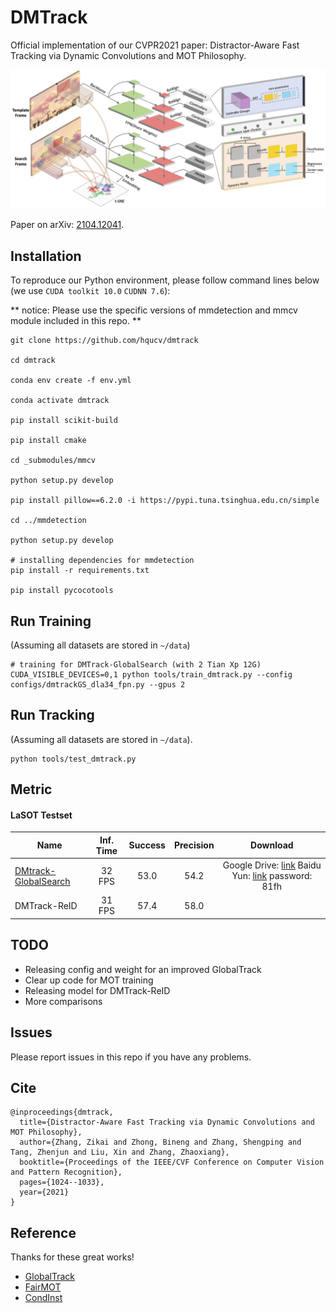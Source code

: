 # DMTrack

Official implementation of our CVPR2021 paper: Distractor-Aware Fast Tracking via Dynamic Convolutions and MOT Philosophy.

![pipeline](imgs/pipeline.png)

Paper on arXiv: [2104.12041](https://arxiv.org/abs/2104.12041).

## Installation

To reproduce our Python environment, please follow command lines below (we use `CUDA toolkit 10.0` `CUDNN 7.6`):

** notice: Please use the specific versions of mmdetection and mmcv module included in this repo. **

```shell
git clone https://github.com/hqucv/dmtrack

cd dmtrack

conda env create -f env.yml

conda activate dmtrack

pip install scikit-build

pip install cmake

cd _submodules/mmcv

python setup.py develop

pip install pillow==6.2.0 -i https://pypi.tuna.tsinghua.edu.cn/simple

cd ../mmdetection

python setup.py develop

# installing dependencies for mmdetection
pip install -r requirements.txt

pip install pycocotools

```

## Run Training

(Assuming all datasets are stored in `~/data`) 

```
# training for DMTrack-GlobalSearch (with 2 Tian Xp 12G)
CUDA_VISIBLE_DEVICES=0,1 python tools/train_dmtrack.py --config configs/dmtrackGS_dla34_fpn.py --gpus 2
```

## Run Tracking

(Assuming all datasets are stored in `~/data`).

```shell
python tools/test_dmtrack.py
```

## Metric

#### LaSOT Testset

Name | Inf. Time | Success | Precision | Download
--- |:---:|:---:|:---:|:---:
[DMtrack-GlobalSearch](configs/dmtrackGS_dla34_fpn.py) | 32 FPS | 53.0 | 54.2 | Google Drive: [link](https://drive.google.com/file/d/1_MHc1N6vdUcq-NZ-j4h4RagzoxHpsh7D/view?usp=sharing) Baidu Yun: [link](https://pan.baidu.com/s/11XQ-mSv1MgbjX1vGjTJpAQ)  password: 81fh
DMTrack-ReID | 31 FPS | 57.4 | 58.0 | 

## TODO

- Releasing config and weight for an improved GlobalTrack
- Clear up code for MOT training
- Releasing model for DMTrack-ReID
- More comparisons

## Issues

Please report issues in this repo if you have any problems.

## Cite

```
@inproceedings{dmtrack,
  title={Distractor-Aware Fast Tracking via Dynamic Convolutions and MOT Philosophy},
  author={Zhang, Zikai and Zhong, Bineng and Zhang, Shengping and Tang, Zhenjun and Liu, Xin and Zhang, Zhaoxiang},
  booktitle={Proceedings of the IEEE/CVF Conference on Computer Vision and Pattern Recognition},
  pages={1024--1033},
  year={2021}
}
```

## Reference

Thanks for these great works!
- [GlobalTrack](https://github.com/huanglianghua/GlobalTrack)
- [FairMOT](https://github.com/ifzhang/FairMOT)
- [CondInst](https://github.com/aim-uofa/AdelaiDet/blob/master/configs/CondInst/README.md)